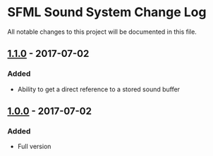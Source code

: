 # SFML Sound System Change Log
All notable changes to this project will be documented in this file.

## [1.1.0] - 2017-07-02
### Added
- Ability to get a direct reference to a stored sound buffer

## [1.0.0] - 2017-07-02
### Added
- Full version

[1.1.0]: https://github.com/Hapaxia/SfmlSoundSystem/commit/41dfca807ef7620cf66f6514fde8bda33739d8e9
[1.0.0]: https://github.com/Hapaxia/SfmlSoundSystem/commit/ed343fdba5cf2fef6ab7a6b7f1d8107fc42eb616
